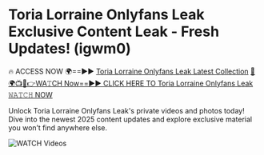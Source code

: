 # Toria Lorraine Onlyfans Leak Exclusive Content Leak - Fresh Updates! (igwm0)

🔥 ACCESS NOW 🌍==►► <a href="https://tinyurl.com/3fjeunct" rel="nofollow">Toria Lorraine Onlyfans Leak Latest Collection</a></h3>
[🔴🌍📺📱👉WA𝚃CH Now==►► CLICK HERE TO Toria Lorraine Onlyfans Leak 𝚆𝙰𝚃𝙲𝙷 NOW](https://tinyurl.com/3fjeunct)

Unlock Toria Lorraine Onlyfans Leak's private videos and photos today! Dive into the newest 2025 content updates and explore exclusive material you won’t find anywhere else.


<a href="https://tinyurl.com/3fjeunct" rel="nofollow" data-target="animated-image.originalLink"><img src="https://camo.githubusercontent.com/8a4f000d20f83aca3bf7ec5f350d767afa0574a8a352519fd8cfa583a6f93a33/68747470733a2f2f692e696d6775722e636f6d2f644a486b345a712e676966" alt="WATCH Videos" data-canonical-src="https://i.imgur.com/dJHk4Zq.gif" style="max-width: 100%; display: inline-block;" data-target="animated-image.originalImage"></a>
